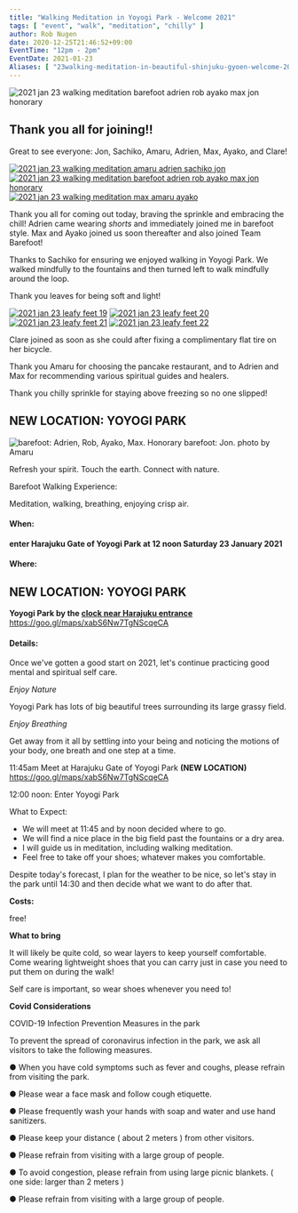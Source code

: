 ```yaml
---
title: "Walking Meditation in Yoyogi Park - Welcome 2021"
tags: [ "event", "walk", "meditation", "chilly" ]
author: Rob Nugen
date: 2020-12-25T21:46:52+09:00
EventTime: "12pm - 2pm"
EventDate: 2021-01-23
Aliases: [ "23walking-meditation-in-beautiful-shinjuku-gyoen-welcome-2021" ]
---
```


<img
src="//b.robnugen.com/journal/2021/2021_jan_23_walking_meditation/2021_jan_23_walking_meditation_barefoot_adrien_rob_ayako_max_jon_honorary.jpg"
alt="2021 jan 23 walking meditation barefoot adrien rob ayako max jon honorary"
class="title" />

## Thank you all for joining!!

Great to see everyone: Jon, Sachiko, Amaru, Adrien, Max, Ayako, and Clare!

[![2021 jan 23 walking meditation amaru adrien sachiko jon](//b.robnugen.com/journal/2021/2021_jan_23_walking_meditation/thumbs/2021_jan_23_walking_meditation_amaru_adrien_sachiko_jon.jpg)](//b.robnugen.com/journal/2021/2021_jan_23_walking_meditation/2021_jan_23_walking_meditation_amaru_adrien_sachiko_jon.jpg)
[![2021 jan 23 walking meditation barefoot adrien rob ayako max jon honorary](//b.robnugen.com/journal/2021/2021_jan_23_walking_meditation/thumbs/2021_jan_23_walking_meditation_barefoot_adrien_rob_ayako_max_jon_honorary.jpg)](//b.robnugen.com/journal/2021/2021_jan_23_walking_meditation/2021_jan_23_walking_meditation_barefoot_adrien_rob_ayako_max_jon_honorary.jpg)
[![2021 jan 23 walking meditation max amaru ayako](//b.robnugen.com/journal/2021/2021_jan_23_walking_meditation/thumbs/2021_jan_23_walking_meditation_max_amaru_ayako.jpg)](//b.robnugen.com/journal/2021/2021_jan_23_walking_meditation/2021_jan_23_walking_meditation_max_amaru_ayako.jpg)

Thank you all for coming out today, braving the sprinkle and embracing the chill!  Adrien came wearing *shorts* and immediately joined me in barefoot style.  Max and Ayako joined us soon thereafter and also joined Team Barefoot!

Thanks to Sachiko for ensuring we enjoyed walking in Yoyogi Park.  We walked mindfully to the fountains and then turned left to walk mindfully around the loop.

Thank you leaves for being soft and light!

[![2021 jan 23 leafy feet 19](//b.robnugen.com/journal/2021/2021_jan_23_walking_meditation/thumbs/2021_jan_23_leafy_feet_19.jpg)](//b.robnugen.com/journal/2021/2021_jan_23_walking_meditation/2021_jan_23_leafy_feet_19.jpg)
[![2021 jan 23 leafy feet 20](//b.robnugen.com/journal/2021/2021_jan_23_walking_meditation/thumbs/2021_jan_23_leafy_feet_20.jpg)](//b.robnugen.com/journal/2021/2021_jan_23_walking_meditation/2021_jan_23_leafy_feet_20.jpg)
[![2021 jan 23 leafy feet 21](//b.robnugen.com/journal/2021/2021_jan_23_walking_meditation/thumbs/2021_jan_23_leafy_feet_21.jpg)](//b.robnugen.com/journal/2021/2021_jan_23_walking_meditation/2021_jan_23_leafy_feet_21.jpg)
[![2021 jan 23 leafy feet 22](//b.robnugen.com/journal/2021/2021_jan_23_walking_meditation/thumbs/2021_jan_23_leafy_feet_22.jpg)](//b.robnugen.com/journal/2021/2021_jan_23_walking_meditation/2021_jan_23_leafy_feet_22.jpg)

Clare joined as soon as she could after fixing a complimentary flat tire on her bicycle.

Thank you Amaru for choosing the pancake restaurant, and to Adrien and Max for recommending various spiritual guides and healers.

Thank you chilly sprinkle for staying above freezing so no one slipped!

## NEW LOCATION: YOYOGI PARK

<img
src="//b.robnugen.com/journal/2021/2021_jan_23_walking_meditation_barefoot_adrien_rob_ayako_max_jon_honorary.jpg"
alt="barefoot: Adrien, Rob, Ayako, Max.  Honorary barefoot: Jon.  photo by Amaru"
class="title" />

Refresh your spirit. Touch the earth. Connect with nature.

Barefoot Walking Experience:

Meditation, walking, breathing, enjoying crisp air.

#### When:

**enter Harajuku Gate of Yoyogi Park at 12 noon Saturday 23 January 2021**

#### Where:

## NEW LOCATION: YOYOGI PARK

**Yoyogi Park by the [clock near Harajuku entrance](https://goo.gl/maps/xabS6Nw7TgNScqeCA)**  https://goo.gl/maps/xabS6Nw7TgNScqeCA

<!-- **Shinjuku Gyoen - [Shinjuku Gate](https://goo.gl/maps/4c35vbQqopZMGhez9)** -->

#### Details:

Once we've gotten a good start on 2021, let's continue practicing good mental and spiritual self care.

*Enjoy Nature*

Yoyogi Park has lots of big beautiful trees surrounding its large grassy field.

*Enjoy Breathing*

Get away from it all by settling into your being and noticing the
motions of your body, one breath and one step at a time.

11:45am Meet at Harajuku Gate of Yoyogi Park **(NEW LOCATION)**  https://goo.gl/maps/xabS6Nw7TgNScqeCA

<!--
11:45am Meet at Shinjuku Gate of Shinjuku Gyoen. https://goo.gl/maps/4c35vbQqopZMGhez9

Buy tickets (500 yen)
-->

12:00 noon: Enter Yoyogi Park

What to Expect:

* We will meet at 11:45 and by noon decided where to go.
* We will find a nice place in the big field past the fountains or a dry area.
* I will guide us in meditation, including walking meditation.
* Feel free to take off your shoes; whatever makes you comfortable.

Despite today's forecast, I plan for the weather to be nice, so let's stay in the park until
14:30 and then decide what we want to do after that.

**Costs:**

free!

**What to bring**

It will likely be quite cold, so wear layers to keep yourself comfortable.
Come wearing lightweight shoes that you can carry just in case you
need to put them on during the walk!

Self care is important, so wear shoes whenever you need to!

**Covid Considerations**

COVID-19 Infection Prevention Measures in the park

To prevent the spread of coronavirus infection in the park, we ask all visitors to take the following measures.

● When you have cold symptoms such as fever and coughs, please refrain from visiting the park.

● Please wear a face mask and follow cough etiquette.

● Please frequently wash your hands with soap and water and use hand sanitizers.

● Please keep your distance ( about 2 meters ) from other visitors.

● Please refrain from visiting with a large group of people.

● To avoid congestion, please refrain from using large picnic blankets. ( one side: larger than 2 meters )

● Please refrain from visiting with a large group of people.
